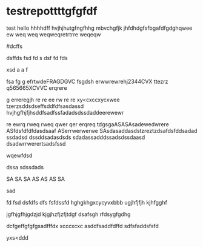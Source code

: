 # testrepottttgfgfdf
test
hello
hhhhdff
hvjhjhutgfngfhhg
mbvchgfjk
jhfdhdgfsfbgafdfgdghqwee
ew
weq
weq
weqweqretrtrre
weqeqw

#dcffs

dsffds
fsd
fd
s
dsf
fd
fds


xsd
a
a
f

fsa
fg
g
efrtwdeFRAGDGVC
fsgdsh
erwwrewrehj2344CVX
ttezrz
q565665XCVVC
erqrere

g
erreregjh
re
re
ee
rw
re
re
xy<cxccxycxwee
tzerzsddsdseffsddfdfsasdassd
hvjhgfhjfjhsddfsadfssfadadsdssdaddeerewewr

re
ewrq
rweq
rweq
qwer
qer
erqreq
tdgsgaASASAsadewedwrere
ASfdsfdfdfdasdsaaf
ASerrwerwerwe
SAsdasaddasdstzreztzdsafdsfddsadad
ssdadsd
dssddsadasdsds
sdadassadddssadsdssdaasd
dsadwrrwerertsadsfssd

wqewfdsd

dssa
sdssdads

SA
SA
SA
AS
AS
AS
SA


sad

fd
fsd
dsfdfs
dfs
fsfdssfd
hghgkhgxcycyvxbbb
ugjhfjfjh
kjhfgghf


jgfhjgfhjgdzjd
kjgjhzfjzfjtdgf
dsafsgh
rfdsygfgdhg








dcfgeffgfgfgsadfffdx xcccxcxc
asddfsaddfdffd
sdfsfaddsfsfd

yxs<ddd

